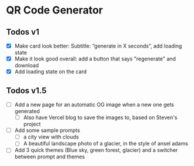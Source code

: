 # QR Code Generator

## Todos v1

- [x] Make card look better: Subtitle: “generate in X seconds”, add loading state
- [x] Make it look good overall: add a button that says "regenerate" and download
- [x] Add loading state on the card

## Todos v1.5

- [ ] Add a new page for an automatic OG image when a new one gets generated
  - [ ] Also have Vercel blog to save the images to, based on Steven's project
- [ ] Add some sample prompts
  - [ ] a city view with clouds
  - [ ] A beautiful landscape photo of a glacier, in the style of ansel adams
- [ ] Add 3 quick themes (Blue sky, green forest, glacier) and a switcher between prompt and themes
